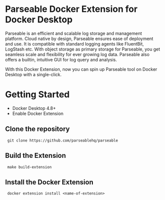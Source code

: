 # Parseable Docker Extension for Docker Desktop

Parseable is an efficient and scalable log storage and management platform. Cloud native by design, Parseable ensures ease of deployment and use. It is compatible with standard logging agents like FluentBit, LogStash etc. With object storage as primary storage for Parseable, you get seamless scale and flexibility for ever growing log data. Parseable also offers a builtin, intuitive GUI for log query and analysis.

With this Docker Extension, now you can spin up Parseable tool on Docker Desktop with a single-click.

# Getting Started

- Docker Desktop 4.8+
- Enable Docker Extension


## Clone the repository

```
 git clone https://github.com/parseablehq/parseable
```

## Build the Extension

```
 make build-extension
```

## Install the Docker Extension

```
 docker extension install <name-of-extension>







